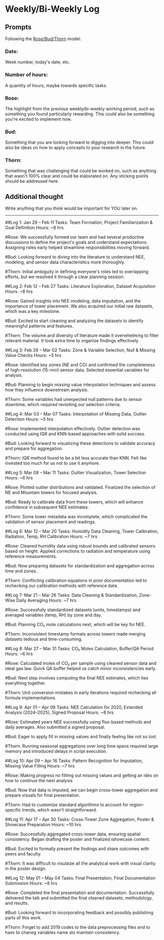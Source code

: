 # Weekly/Bi-Weekly Log

## Prompts
Following the [Rose/Bud/Thorn](https://www.panoramaed.com/blog/rose-bud-thorn-activity-and-worksheet#:~:text=%22Rose%2C%20Bud%2C%20Thorn%22%20is%20a%20mindful%20design%2D,day%2C%20week%2C%20or%20month.) model:

### Date: 
Week number, today's date, etc. 


### Number of hours: 
A quantity of hours, maybe towards specific tasks. 

### Rose:
The highlight from the previous weekly/bi-weekly working period, such as something you found particularly rewarding. This could also be something you're excited to implement now.

### Bud: 
Something that you are looking forward to digging into deeper. This could also be ideas on how to apply concepts to your research in the future. 

### Thorn: 
Something that was challenging that could be worked on, such as anything that wasn't 100% clear and could be elaborated on. Any sticking points should be addressed here. 

## Additional thought
Write anything that you think would be important for YOU later on.

---
##Log 1: Jan 29 – Feb 11
Tasks: Team Formation, Project Familiarization & Goal Definition
Hours: ~8 hrs

#Rose:
We successfully formed our team and had several productive discussions to define the project's goals and understand expectations. Assigning roles early helped streamline responsibilities moving forward.

#Bud:
Looking forward to diving into the literature to understand NEE, modeling, and sensor data characteristics more thoroughly.

#Thorn:
Initial ambiguity in defining everyone's roles led to overlapping efforts, but we resolved it through a clear planning session.

##Log 2: Feb 12 – Feb 27
Tasks: Literature Exploration, Dataset Acquisition
Hours: ~8 hrs

#Rose:
Gained insights into NEE modeling, data imputation, and the importance of tower placement. We also acquired our initial raw datasets, which was a key milestone.

#Bud:
Excited to start cleaning and analyzing the datasets to identify meaningful patterns and features.

#Thorn:
The volume and diversity of literature made it overwhelming to filter relevant material. It took extra time to organize findings effectively.

##Log 3: Feb 28 – Mar 02
Tasks: Zone & Variable Selection, Null & Missing Value Checks
Hours: ~5 hrs

#Rose:
Identified key zones (NE and CO) and confirmed the completeness of high-resolution (15-min) sensor data. Selected essential variables for analysis.

#Bud:
Planning to begin missing value interpolation techniques and assess how they influence downstream analysis.

#Thorn:
Some variables had unexpected null patterns due to sensor downtime, which required revisiting our selection criteria.

##Log 4: Mar 03 – Mar 07
Tasks: Interpolation of Missing Data, Outlier Detection
Hours: ~5 hrs

#Rose:
Implemented interpolation effectively. Outlier detection was conducted using IQR and KNN-based approaches with solid success.

#Bud:
Looking forward to visualizing these detections to validate accuracy and prepare for aggregation.

#Thorn:
IQR method found to be a bit less accurate than KNN. Felt like invested too much for us not to use it anymore.

##Log 5: Mar 08 – Mar 11
Tasks: Outlier Visualization, Tower Selection
Hours: ~6 hrs

#Rose:
Plotted outlier distributions and validated. Finalized the selection of NE and Mountain towers for focused analysis.

#Bud:
Ready to calibrate data from these towers, which will enhance confidence in subsequent NEE estimates.

#Thorn:
Some tower metadata was incomplete, which complicated the validation of sensor placement and readings.

##Log 6: Mar 12 – Mar 20
Tasks: Humidity Data Cleaning, Tower Calibration, Radiation, Temp, RH Calibration
Hours: ~7 hrs

#Rose:
Cleaned humidity data using robust bounds and calibrated sensors based on height. Applied corrections to radiation and temperature using reference measurements.

#Bud:
Now preparing datasets for standardization and aggregation across time and zones.

#Thorn:
Conflicting calibration equations in prior documentation led to rechecking our calibration methods with reference data.

##Log 7: Mar 21 – Mar 26
Tasks: Data Cleaning & Standardization, Zone-Wise Daily Averaging
Hours: ~7 hrs

#Rose:
Successfully standardized datasets (units, timestamps) and averaged variables (temp, RH) by zone and day.

#Bud:
Planning CO₂ mole calculations next, which will be key for NEE.

#Thorn:
Inconsistent timestamp formats across towers made merging datasets tedious and time-consuming.

##Log 8: Mar 27 – Mar 31
Tasks: CO₂ Moles Calculation, Buffer/QA Period
Hours: ~6 hrs

#Rose:
Calculated moles of CO₂ per sample using cleaned sensor data and ideal gas law. Quick QA buffer helped us catch minor inconsistencies early.

#Bud:
Next step involves computing the final NEE estimates, which ties everything together.

#Thorn:
Unit conversion mistakes in early iterations required rechecking all formula implementations.

##Log 9: Apr 01 – Apr 08
Tasks: NEE Calculation for 2020, Extended Analysis (2024–2025), Signed Proposal
Hours: ~8 hrs

#Rose:
Estimated years NEE successfully using flux-based methods and daily averages. Also submitted a signed proposal.

#Bud:
Eager to apply fill in missing values and finally feeling like not so lost.

#Thorn:
Running seasonal aggregations over long time spans required large memory and introduced delays in script execution.

##Log 10: Apr 09 – Apr 16
Tasks: Pattern Recognition for Imputation, Missing Value Filling
Hours: ~7 hrs

#Rose:
Making progress no fillimg out missing values and getting an ides on how to continue the next analysis

#Bud:
Now that data is imputed, we can begin cross-tower aggregation and prepare visuals for final presentation.

#Thorn:
Had to customize standard algorithms to account for region-specific trends, which wasn’t straightforward.

##Log 11: Apr 17 – Apr 30
Tasks: Cross-Tower Zone Aggregation, Poster & Showcase Preparation
Hours: ~10 hrs

#Rose:
Successfully aggregated cross-tower data, ensuring spatial consistency. Began drafting the poster and finalized ishowcase content.

#Bud:
Excited to formally present the findings and share outcomes with peers and faculty.

#Thorn:
It was difficult to visulaize all the analytical work with visual clarity in the poster design.

##Log 12: May 01 – May 04
Tasks: Final Presentation, Final Documentation Submission
Hours: ~8 hrs

#Rose:
Completed the final presentation and documentation. Successfully delivered the talk and submitted the final cleaned datasets, methodology, and results.

#Bud:
Looking forward to incorporating feedback and possibly publishing parts of this work.

#Thorn:
Forget to add 2019 codes to the data preprocessing files and to haev to chaneg variables name sto maintain consistency.







